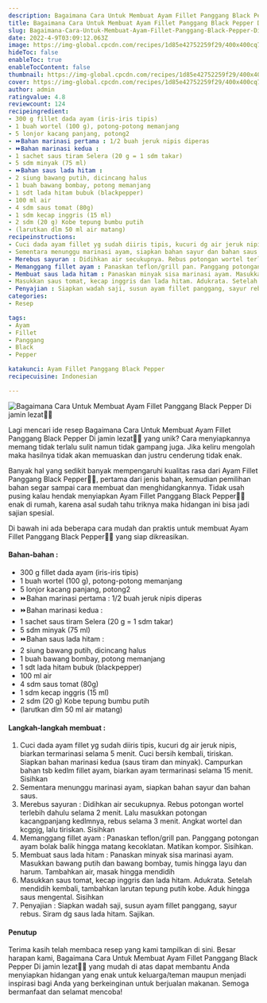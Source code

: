 ```yaml
---
description: Bagaimana Cara Untuk Membuat Ayam Fillet Panggang Black Pepper Di jamin lezat"
title: Bagaimana Cara Untuk Membuat Ayam Fillet Panggang Black Pepper Di jamin lezat
slug: Bagaimana-Cara-Untuk-Membuat-Ayam-Fillet-Panggang-Black-Pepper-Di-jamin-lezat
date: 2022-4-9T03:09:12.063Z
image: https://img-global.cpcdn.com/recipes/1d85e42752259f29/400x400cq70/photo.jpg
hideToc: false
enableToc: true
enableTocContent: false
thumbnail: https://img-global.cpcdn.com/recipes/1d85e42752259f29/400x400cq70/photo.jpg
cover: https://img-global.cpcdn.com/recipes/1d85e42752259f29/400x400cq70/photo.jpg
author: admin
ratingvalue: 4.8
reviewcount: 124
recipeingredient:
- 300 g fillet dada ayam (iris-iris tipis)
- 1 buah wortel (100 g), potong-potong memanjang
- 5 lonjor kacang panjang, potong2
- ⏩Bahan marinasi pertama : 1/2 buah jeruk nipis diperas
- ⏩Bahan marinasi kedua :
- 1 sachet saus tiram Selera (20 g = 1 sdm takar)
- 5 sdm minyak (75 ml)
- ⏩Bahan saus lada hitam :
- 2 siung bawang putih, dicincang halus
- 1 buah bawang bombay, potong memanjang
- 1 sdt lada hitam bubuk (blackpepper)
- 100 ml air
- 4 sdm saus tomat (80g)
- 1 sdm kecap inggris (15 ml)
- 2 sdm (20 g) Kobe tepung bumbu putih
- (larutkan dlm 50 ml air matang)
recipeinstructions:
- Cuci dada ayam fillet yg sudah diiris tipis, kucuri dg air jeruk nipis, biarkan termarinasi selama 5 menit. Cuci bersih kembali, tiriskan. Siapkan bahan marinasi kedua (saus tiram dan minyak). Campurkan bahan tsb kedlm fillet ayam, biarkan ayam termarinasi selama 15 menit. Sisihkan
- Sementara menunggu marinasi ayam, siapkan bahan sayur dan bahan saus.
- Merebus sayuran : Didihkan air secukupnya. Rebus potongan wortel terlebih dahulu selama 2 menit. Lalu masukkan potongan kacangpanjang kedlmnya, rebus selama 3 menit. Angkat wortel dan kcgpjg, lalu tiriskan. Sisihkan
- Memanggang fillet ayam : Panaskan teflon/grill pan. Panggang potongan ayam bolak balik hingga matang kecoklatan. Matikan kompor. Sisihkan.
- Membuat saus lada hitam : Panaskan minyak sisa marinasi ayam. Masukkan bawang putih dan bawang bombay, tumis hingga layu dan harum. Tambahkan air, masak hingga mendidih
- Masukkan saus tomat, kecap inggris dan lada hitam. Adukrata. Setelah mendidih kembali, tambahkan larutan tepung putih kobe. Aduk hingga saus mengental. Sisihkan
- Penyajian : Siapkan wadah saji, susun ayam fillet panggang, sayur rebus. Siram dg saus lada hitam. Sajikan.
categories:
- Resep

tags:
- Ayam
- Fillet
- Panggang
- Black
- Pepper

katakunci: Ayam Fillet Panggang Black Pepper
recipecuisine: Indonesian

---
```


![Bagaimana Cara Untuk Membuat Ayam Fillet Panggang Black Pepper Di jamin lezat👩‍🍳](https://img-global.cpcdn.com/recipes/1d85e42752259f29/400x400cq70/photo.jpg)

Lagi mencari ide resep Bagaimana Cara Untuk Membuat Ayam Fillet Panggang Black Pepper Di jamin lezat👩‍🍳 yang unik? Cara menyiapkannya memang tidak terlalu sulit namun tidak gampang juga. Jika keliru mengolah maka hasilnya tidak akan memuaskan dan justru cenderung tidak enak.

Banyak hal yang sedikit banyak mempengaruhi kualitas rasa dari Ayam Fillet Panggang Black Pepper👩‍🍳, pertama dari jenis bahan, kemudian pemilihan bahan segar sampai cara membuat dan menghidangkannya. Tidak usah pusing kalau hendak menyiapkan Ayam Fillet Panggang Black Pepper👩‍🍳 enak di rumah, karena asal sudah tahu triknya maka hidangan ini bisa jadi sajian spesial.

Di bawah ini ada beberapa cara mudah dan praktis untuk membuat Ayam Fillet Panggang Black Pepper👩‍🍳 yang siap dikreasikan.

<!--inarticleads1-->

#### Bahan-bahan :

- 300 g fillet dada ayam (iris-iris tipis)
- 1 buah wortel (100 g), potong-potong memanjang
- 5 lonjor kacang panjang, potong2
- ⏩Bahan marinasi pertama : 1/2 buah jeruk nipis diperas
- ⏩Bahan marinasi kedua :
- 1 sachet saus tiram Selera (20 g = 1 sdm takar)
- 5 sdm minyak (75 ml)
- ⏩Bahan saus lada hitam :
- 2 siung bawang putih, dicincang halus
- 1 buah bawang bombay, potong memanjang
- 1 sdt lada hitam bubuk (blackpepper)
- 100 ml air
- 4 sdm saus tomat (80g)
- 1 sdm kecap inggris (15 ml)
- 2 sdm (20 g) Kobe tepung bumbu putih
- (larutkan dlm 50 ml air matang)

<!--inarticleads2-->

#### Langkah-langkah membuat :

1. Cuci dada ayam fillet yg sudah diiris tipis, kucuri dg air jeruk nipis, biarkan termarinasi selama 5 menit. Cuci bersih kembali, tiriskan. Siapkan bahan marinasi kedua (saus tiram dan minyak). Campurkan bahan tsb kedlm fillet ayam, biarkan ayam termarinasi selama 15 menit. Sisihkan
1. Sementara menunggu marinasi ayam, siapkan bahan sayur dan bahan saus.
1. Merebus sayuran : Didihkan air secukupnya. Rebus potongan wortel terlebih dahulu selama 2 menit. Lalu masukkan potongan kacangpanjang kedlmnya, rebus selama 3 menit. Angkat wortel dan kcgpjg, lalu tiriskan. Sisihkan
1. Memanggang fillet ayam : Panaskan teflon/grill pan. Panggang potongan ayam bolak balik hingga matang kecoklatan. Matikan kompor. Sisihkan.
1. Membuat saus lada hitam : Panaskan minyak sisa marinasi ayam. Masukkan bawang putih dan bawang bombay, tumis hingga layu dan harum. Tambahkan air, masak hingga mendidih
1. Masukkan saus tomat, kecap inggris dan lada hitam. Adukrata. Setelah mendidih kembali, tambahkan larutan tepung putih kobe. Aduk hingga saus mengental. Sisihkan
1. Penyajian : Siapkan wadah saji, susun ayam fillet panggang, sayur rebus. Siram dg saus lada hitam. Sajikan.

#### Penutup

Terima kasih telah membaca resep yang kami tampilkan di sini. Besar harapan kami, Bagaimana Cara Untuk Membuat Ayam Fillet Panggang Black Pepper Di jamin lezat👩‍🍳 yang mudah di atas dapat membantu Anda menyiapkan hidangan yang enak untuk keluarga/teman maupun menjadi inspirasi bagi Anda yang berkeinginan untuk berjualan makanan. Semoga bermanfaat dan selamat mencoba!
